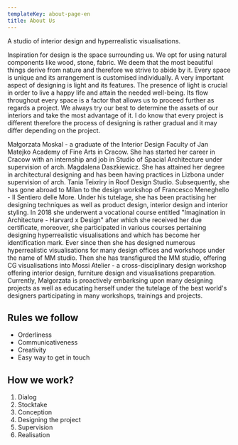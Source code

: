 ```yaml
---
templateKey: about-page-en
title: About Us
---
```

A studio of interior design and hyperrealistic visualisations.

Inspiration for design is the space surrounding us. We opt for using natural components like wood, stone, fabric. We deem that the most beautiful things derive from nature and therefore we strive to abide by it. Every space is unique and its arrangement is customised individually. A very important aspect of designing is light and its features. The presence of light is crucial in order to live a happy life and attain the needed well-being. Its flow throughout every space is a factor that allows us to proceed further as regards a project. We always try our best to determine the assets of our interiors and take the most advantage of it. I do know that every project is different therefore the process of designing is rather gradual and it may differ depending on the project.

Małgorzata Moskal - a graduate of the Interior Design Faculty of Jan Matejko Academy of Fine Arts in Cracow. She has started her career in Cracow with an internship and job in Studio of Spacial Architecture under supervision of arch. Magdalena Daszkiewicz. She has attained her degree in architectural designing and has been having practices in Lizbona under supervision of arch. Tania Teixriry in Roof Design Studio. Subsequently, she has gone abroad to Milan to the design workshop of Francesco Meneghello - Il Sentiero delle More. Under his tutelage, she has been practising her designing techniques as well as product design, interior design and interior styling. In 2018 she underwent a vocational course entitled "Imagination in Architecture - Harvard x Design" after which she received her due certificate, moreover, she participated in various courses pertaining designing hyperrealistic visualisations and which has become her identification mark. Ever since then she has designed numerous hyperrealistic visualisations for many design offices and workshops under the name of MM studio. Then she has transfigured the MM studio, offering CG visualisations into Mossi Atelier - a cross-disciplinary design workshop offering interior design, furniture design and visualisations preparation. Currently, Małgorzata is proactively embarksing upon many designing projects as well as educating herself under the tutelage of the best world's designers participating in many workshops, trainings and projects.

## Rules we follow

* Orderliness
* Communicativeness
* Creativity
* Easy way to get in touch

## How we work?

1. Dialog
2. Stocktake
3. Conception
4. Designing the project
5. Supervision
6. Realisation
